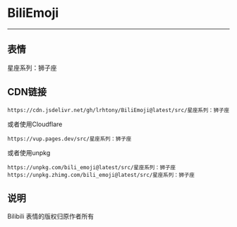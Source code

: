 # BiliEmoji
---
## 表情
星座系列：狮子座
## CDN链接
```
https://cdn.jsdelivr.net/gh/lrhtony/BiliEmoji@latest/src/星座系列：狮子座
```
或者使用Cloudflare
```
https://vup.pages.dev/src/星座系列：狮子座
```
或者使用unpkg
```
https://unpkg.com/bili_emoji@latest/src/星座系列：狮子座
https://unpkg.zhimg.com/bili_emoji@latest/src/星座系列：狮子座
```
## 说明
Bilibili 表情的版权归原作者所有
